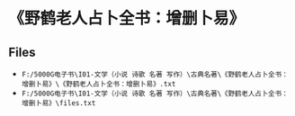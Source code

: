 # 《野鹤老人占卜全书：增删卜易》

## Files

- `F:/5000G电子书\I01-文学（小说 诗歌 名著 写作）\古典名著\《野鹤老人占卜全书：增删卜易》\《野鹤老人占卜全书：增删卜易》.txt`
- `F:/5000G电子书\I01-文学（小说 诗歌 名著 写作）\古典名著\《野鹤老人占卜全书：增删卜易》\files.txt`

